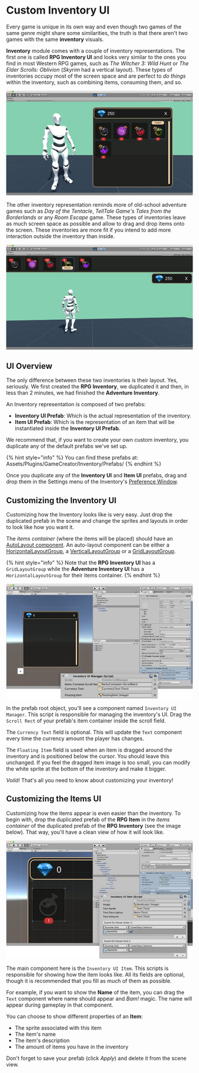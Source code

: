 # Custom Inventory UI

Every game is unique in its own way and even though two games of the same genre might share some similarities, the truth is that there aren't two games with the same **inventory** visuals.

**Inventory** module comes with a couple of inventory representations. The first one is called **RPG Inventory UI** and looks very similar to the ones you find in most Western RPG games, such as _The Witcher 3: Wild Hunt_ or _The Elder Scrolls: Oblivion_ \(_Skyrim_ had a vertical layout\). These types of inventories occupy most of the screen space and are perfect to _do things_ within the inventory, such as combining items, consuming them, and so.

![\(RPG Inventory skin\)](../../.gitbook/assets/inventory-skin-rpg.jpg)

The other inventory representation reminds more of old-school adventure games such as _Day of the Tentacle_, _TellTale Game's Tales from the Borderlands_ or any _Room Escape_ game. These types of inventories leave as much screen space as possible and allow to drag and drop items onto the screen. These inventories are more fit if you intend to add more interaction outside the inventory than inside.

![\(Adventure Inventory skin\)](../../.gitbook/assets/inventory-skin-adventure.jpg)

## UI Overview <a id="ui-overview"></a>

The only difference between these two inventories is their layout. Yes, seriously. We first created the **RPG Inventory**, we duplicated it and then, in less than 2 minutes, we had finished the **Adventure Inventory**.

An Inventory representation is composed of two prefabs:

* **Inventory UI Prefab**: Which is the actual representation of the inventory.
* **Item UI Prefab**: Which is the representation of an item that will be instantiated inside the **Inventory UI Prefab**.

We recommend that, if you want to create your own custom inventory, you duplicate any of the default prefabs we've set up.

{% hint style="info" %}
You can find these prefabs at: Assets/Plugins/GameCreator/Inventory/Prefabs/
{% endhint %}

Once you duplicate any of the **Inventory UI** and **Item UI** prefabs, drag and drop them in the Settings menu of the Inventory's [Preference Window](inventory-window/).

## Customizing the Inventory UI

Customizing how the Inventory looks like is very easy. Just drop the duplicated prefab in the scene and change the sprites and layouts in order to look like how you want it.

The _items container_ \(where the items will be placed\) should have an [AutoLayout component](https://docs.unity3d.com/Manual/UIAutoLayout.html). An auto-layout component can be either a [HorizontalLayoutGroup](https://docs.unity3d.com/Manual/script-HorizontalLayoutGroup.html), a [VerticalLayoutGroup](https://docs.unity3d.com/Manual/script-VerticalLayoutGroup.html) or a [GridLayoutGroup](https://docs.unity3d.com/Manual/script-GridLayoutGroup.html).

{% hint style="info" %}
Note that the **RPG Inventory UI** has a `GridLayoutGroup` while the **Adventure Inventory UI** has a `HorizontalLayoutGroup` for their items container.
{% endhint %}

![](../../.gitbook/assets/inventory-custom-1.jpg)

In the prefab root object, you'll see a component named `Inventory UI Manager`. This script is responsible for managing the inventory's UI. Drag the `Scroll Rect` of your prefab's item container inside the scroll field.

The `Currency Text` field is optional. This will update the `Text` component every time the currency amount the player has changes.

The `Floating Item` field is used when an item is dragged around the inventory and is positioned below the cursor. You should leave this unchanged. If you feel the dragged item image is too small, you can modify the white sprite at the bottom of the inventory and make it bigger.

_Voilá_! That's all you need to know about customizing your inventory!

## Customizing the Items UI <a id="customizing-the-items-ui"></a>

Customizing how the items appear is even easier than the inventory. To begin with, drop the duplicated prefab of the **RPG Item** in the _items container_ of the duplicated prefab of the **RPG Inventory** \(see the image below\). That way, you'll have a clean view of how it will look like.

![](../../.gitbook/assets/inventory-custom-2.jpg)

The main component here is the `Inventory UI Item`. This scripts is responsible for showing how the item looks like. All its fields are optional, though it is recommended that you fill as much of them as possible.

For example, if you want to show the **Name** of the item, you can drag the `Text` component where name should appear and _Bam!_ magic. The name will appear during gameplay in that component.

You can choose to show different properties of an **Item**:

* The sprite associated with this item
* The item's name
* The item's description
* The amount of items you have in the inventory

Don't forget to save your prefab \(click _Apply_\) and delete it from the scene view.

